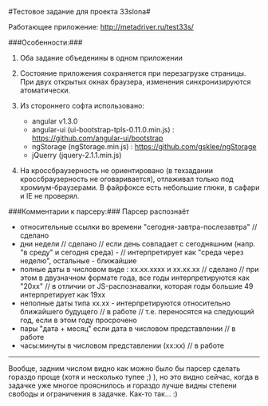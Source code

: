 #Тестовое задание для проекта 33slona#  

Работающее приложение: http://metadriver.ru/test33s/

###Особенности:###

1. Оба задание объеденины в одном приложении

2. Состояние приложения сохраняется при перезагрузке страницы.  При двух открытых окнах браузера, изменения синхронизируются атоматически. 

3. Из стороннего софта использовано:
   - angular v1.3.0
   - angular-ui (ui-bootstrap-tpls-0.11.0.min.js) : https://github.com/angular-ui/bootstrap
   - ngStorage (ngStorage.min.js) : https://github.com/gsklee/ngStorage
   - jQuerry (jquery-2.1.1.min.js)

4. На кроссбраузерность не ориентировано (в техзадании кроссбраузерность не оговаривается), отлаживал только под хромиум-браузерами.
   В файрфоксе есть небольшие глюки, в сафари и IE не проверял.

###Комментарии к парсеру:###
Парсер распознаёт
   - относительные ссылки во времени "сегодня-завтра-послезавтра"  // сделано
   - дни недели // сделано
    // если день совпадает с сегодняшним (напр. "в среду" и сегодня среда) -
    // интерпретирует как "среда через неделю",  остальные - ближайшие
   - полные даты в числовом виде : xx.xx.xxxx и xx.xx.xx  // сделано
    // при этом в двузначном формате года, все годы интерпретируются как "20xx"
    // в отличии от JS-распознавалки, которая годы большие 49 интерпретирует как 19xx
   - неполные даты типа xx.xx - интерпретируются относительно ближайшего будущего  // в работе
    // т.е. переносятся на следующий год, если в этом году просрочено
   - пары "дата + месяц" если дата в числовом представлении // в работе
   - часы:минуты в числовом представлении (xx:xx) // в работе
   
----
Вообще,  задним числом видно как можно было бы парсер сделать гораздо проще (хотя и несколько тупее ;) ),
но это видно сейчас, когда в задачке уже многое прояснилось и гораздо лучше видны степени свободы и ограничения в задачке.
Как-то так...  :)  